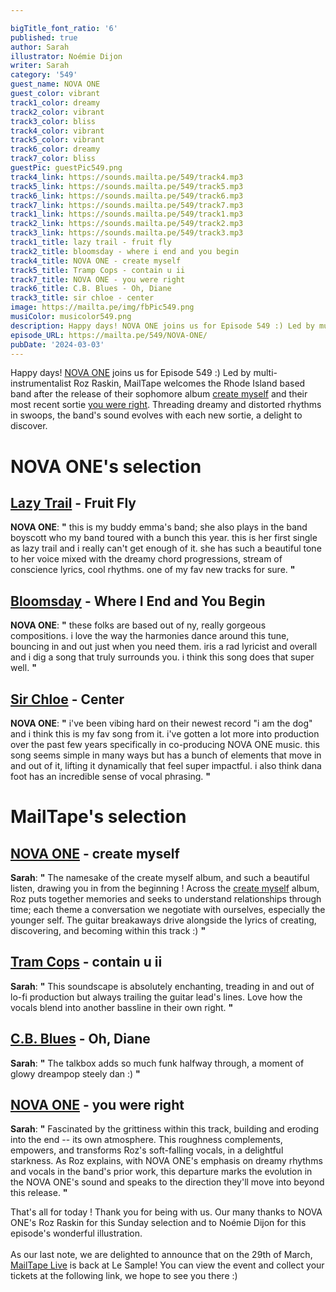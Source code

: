 ```yaml
---

bigTitle_font_ratio: '6'
published: true
author: Sarah
illustrator: Noémie Dijon
writer: Sarah
category: '549'
guest_name: NOVA ONE
guest_color: vibrant
track1_color: dreamy
track2_color: vibrant
track3_color: bliss
track4_color: vibrant
track5_color: vibrant
track6_color: dreamy
track7_color: bliss
guestPic: guestPic549.png
track4_link: https://sounds.mailta.pe/549/track4.mp3
track5_link: https://sounds.mailta.pe/549/track5.mp3
track6_link: https://sounds.mailta.pe/549/track6.mp3
track7_link: https://sounds.mailta.pe/549/track7.mp3
track1_link: https://sounds.mailta.pe/549/track1.mp3
track2_link: https://sounds.mailta.pe/549/track2.mp3
track3_link: https://sounds.mailta.pe/549/track3.mp3
track1_title: lazy trail - fruit fly
track2_title: bloomsday - where i end and you begin
track4_title: NOVA ONE - create myself
track5_title: Tramp Cops - contain u ii
track7_title: NOVA ONE - you were right
track6_title: C.B. Blues - Oh, Diane
track3_title: sir chloe - center
image: https://mailta.pe/img/fbPic549.png
musiColor: musicolor549.png
description: Happy days! NOVA ONE joins us for Episode 549 :) Led by multi-instrumentalist Roz Raskin, MailTape welcomes the Rhode Island based band after the release of their sophomore album, create myself, and their most recent sortie, you were right.
episode_URL: https://mailta.pe/549/NOVA-ONE/
pubDate: '2024-03-03'
---
```


Happy days! [NOVA ONE](https://novaonenovaone.bandcamp.com/) joins us for Episode 549 :) Led by multi-instrumentalist Roz Raskin, MailTape welcomes the Rhode Island based band after the release of their sophomore album [create myself](https://novaonenovaone.bandcamp.com/album/create-myself) and their most recent sortie [you were right](https://novaonenovaone.bandcamp.com/track/you-were-right). Threading dreamy and distorted rhythms in swoops, the band's sound evolves with each new sortie, a delight to discover.

 
# NOVA ONE's selection

## [Lazy Trail](https://lazytrail.bandcamp.com/) - Fruit Fly

**NOVA ONE**: **"** this is my buddy emma's band; she also plays in the band boyscott who my band toured with a bunch this year. this is her first single as lazy trail and i really can't get enough of it. she has such a beautiful tone to her voice mixed with the dreamy chord progressions, stream of conscience lyrics, cool rhythms. one of my fav new tracks for sure. **"** 

## [Bloomsday](https://ultimotango.bandcamp.com/album/ritmiche-italiane) - Where I End and You Begin

**NOVA ONE**: **"** these folks are based out of ny, really gorgeous compositions. i love the way the harmonies dance around this tune, bouncing in and out just when you need them. iris a rad lyricist and overall and i dig a song that truly surrounds you. i think this song does that super well. **"** 

## [Sir Chloe](https://steinklangindustries.bandcamp.com/album/sk78-vasilisk-mkwaju-2014) - Center

**NOVA ONE**: **"** i've been vibing hard on their newest record "i am the dog" and i think this is my fav song from it. i've gotten a lot more into production over the past few years specifically in co-producing NOVA ONE music. this song seems simple in many ways but has a bunch of elements that move in and out of it, lifting it dynamically that feel super impactful. i also think dana foot has an incredible sense of vocal phrasing. **"** 

# MailTape's selection

## [NOVA ONE](https://novaonenovaone.bandcamp.com/) - create myself

**Sarah**: **"** The namesake of the create myself album, and such a beautiful listen, drawing you in from the beginning ! Across the [create myself](https://novaonenovaone.bandcamp.com/album/create-myself) album, Roz puts together memories and seeks to understand relationships through time; each theme a conversation we negotiate with ourselves, especially the younger self. The guitar breakaways drive alongside the lyrics of creating, discovering, and becoming within this track :) **"** 

## [Tram Cops](http://www.m-oishi.com) - contain u ii

**Sarah**: **"** This soundscape is absolutely enchanting, treading in and out of lo-fi production but always trailing the guitar lead's lines. Love how the vocals blend into another bassline in their own right. **"** 

## [C.B. Blues](https://erratum.bandcamp.com/album/knvf) - Oh, Diane

**Sarah**: **"** The talkbox adds so much funk halfway through, a moment of glowy dreampop steely dan :) **"** 

## [NOVA ONE](https://novaonenovaone.bandcamp.com/) - you were right

**Sarah**: **"** Fascinated by the grittiness within this track, building and eroding into the end -- its own atmosphere. This roughness complements, empowers, and transforms Roz's soft-falling vocals, in a delightful starkness. As Roz explains, with NOVA ONE's emphasis on dreamy rhythms and vocals in the band's prior work, this departure marks the evolution in the NOVA ONE's sound and speaks to the direction they'll move into beyond this release. **"** 

That's all for today ! Thank you for being with us. Our many thanks to NOVA ONE's Roz Raskin for this Sunday selection and to Noémie Dijon for this episode's wonderful illustration. 
 <br><br>
  As our last note, we are delighted to announce that on the 29th of March, [MailTape Live](https://www.helloasso.com/associations/mailtape/evenements/mailtape-live-4) is back at Le Sample! You can view the event and collect your tickets at the following link, we hope to see you there :)

